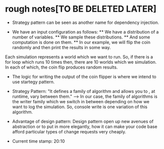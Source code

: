 # rough notes[TO BE DELETED LATER]

- Strategy pattern can be seen as another name for dependency injection.

- We have an input configuration as follows:
 ** We have a distribution of a number of variables.
 ** We sample these distributions.
 ** And some computation is done on them.
 ** In our example, we will flip the coin randomly and then print the results in some way.
 
 Each simulation represents a world which we want to run. So, if there is a for loop which runs 10 times then, there are 10 worlds which we simulation. In each of which, the coin flip produces random results.
 
 - The logic for writing the output of the coin flipper is where we intend to use startegy pattern. 
 
- Strategy Pattern: "It defines a family of algorithm and allows you to , at runtime, vary between them." --> In our case, the family of algorithms is the writer family which we switch in between depending on how we want to log the simulation. So, console write is one variation of this algorithm.

- Advantage of design pattern: Design pattern open up new avenues of abstraction or to put in more elegantly, how it can make your code base afford particular types of change requests very cheaply. 
 
- Current time stamp: 20:10
